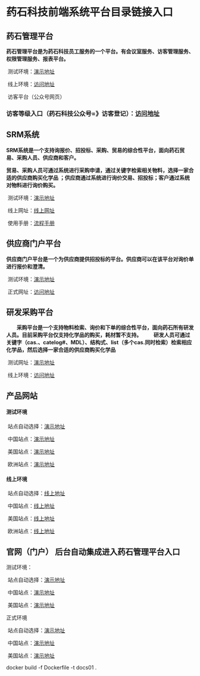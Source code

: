 # 药石科技前端系统平台目录链接入口

## 药石管理平台

​		**药石管理平台是为药石科技员工服务的一个平台。有会议室服务、访客管理服务、权限管理服务、报表平台。**

​		测试环境：[演示地址](http://192.168.1.152/index/workbench)

​		线上环境：[访问地址](https://bp.pharmablock.com)

​		访客平台（公众号网页）

### 访客等级入口（药石科技公众号=》访客登记）：[访问地址](https://service.pharmablock.com)

## SRM系统

​		**SRM系统是一个支持询报价、招投标、采购、贸易的综合性平台，面向药石贸易、采购人员、供应商和客户。**

​		**贸易、采购人员可通过系统进行采购申请，通过关键字检索相关物料，选择一家合适的供应商购买化学品 ；供应商通过系统进行询价交易、招投标；客户通过系统对物料进行询价购买。**

​		测试环境：[演示地址](http://192.168.1.152:8083/admin/dashboard)

​		线上网址：[线上网址](https://srm.pharmablock.com/admin/dashboard)

​		使用手册：[流程手册](https://testsrm.pharmablock.com/docs/)



## 供应商门户平台

​		**供应商门户平台是一个为供应商提供招投标的平台。供应商可以在该平台对询价单进行报价和澄清。**

​		测试环境：[演示地址](http://192.168.1.152:8081/auth/login?redirect=%2Fadmin%2Fdashboard)

​		正式网址：[访问地址](https://supplier.pharmablock.com/auth/login?redirect=%2Fadmin%2Fdashboard)



## 研发采购平台

    **采购平台是一个支持物料检索、询价和下单的综合性平台，面向药石所有研发人员。目前采购平台仅支持化学品的购买，耗材暂不支持。**
    **研发人员可通过关键字（cas.、catelog#、MDL）、结构式、list（多个cas.同时检索）检索相应化学品，然后选择一家合适的供应商购买化学品**

​		测试网址：[演示地址](http://192.168.1.152:443/home)

​		线上环境：[访问地址](https://purchasing.pharmablock.com)

## 产品网站

#### 测试环境

​		站点自动选择：[演示地址](http://139.196.141.113:8888)

​		中国站点：[演示地址](http://139.196.141.113:8888/cn/)

​		美国站点：[演示地址](http://139.196.141.113:8888/us/)

​		欧洲站点：[演示地址](http://139.196.141.113:8888/eu/)

#### 线上环境

​		站点自动选择：[线上地址](https://product.pharmablock.com)

​		中国站点：[线上地址](https://product.pharmablock.com/cn/)

​		美国站点：[线上地址](https://product.pharmablock.com/us/)

​		欧洲站点：[线上地址](https://product.pharmablock.com/us/)

## 官网（门户） 后台自动集成进入药石管理平台入口

测试环境：

​		站点自动选择：[演示地址](http://139.196.141.113:8889)

​		中国站点：[演示地址](http://139.196.141.113:8888/cn/)

​		美国站点：[演示地址](http://139.196.141.113:8888/us/)

正式环境

​		站点自动选择：[演示地址](https://www.pharmablock.com)

​		中国站点：[演示地址](https://www.pharmablock.com/cn/)

​		美国站点：[演示地址](https://www.pharmablock.com/us/)


docker build -f Dockerfile -t docs01 .
